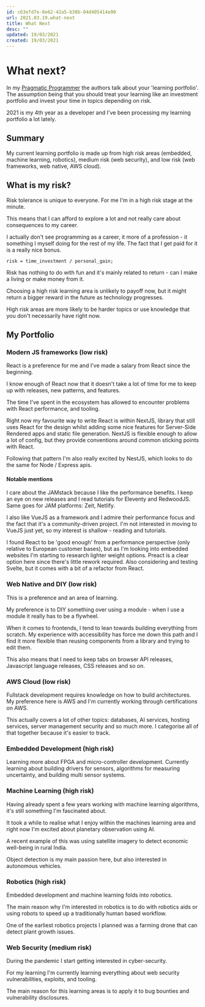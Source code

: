 ```yaml
---
id: c63efd7e-8e62-42a5-b38b-04d405414e90
url: 2021.03.19.what-next
title: What Next
desc: ""
updated: 19/03/2021
created: 19/03/2021
---
```


# What next?

In my [Pragmatic Programmer](https://www.amazon.co.uk/Pragmatic-Programmer-Andrew-Hunt/dp/020161622X) the authors talk about your 'learning portfolio'. The assumption being that you should treat your learning like an investment portfolio and invest your time in topics depending on risk.

2021 is my 4th year as a developer and I've been processing my learning portfolio a lot lately.

## Summary

My current learning portfolio is made up from high risk areas (embedded, machine learning, robotics), medium risk (web security), and low risk (web frameworks, web native, AWS cloud).

## What is my risk?

Risk tolerance is unique to everyone. For me I'm in a high risk stage at the minute.

This means that I can afford to explore a lot and not really care about consequences to my career.

I actually don't see programming as a career, it more of a profession - it something I myself doing for the rest of my life. The fact that I get paid for it is a really nice bonus.

```shell
risk = time_investment / personal_gain;
```

Risk has nothing to do with fun and it's mainly related to return - can I make a living or make money from it.

Choosing a high risk learning area is unlikely to payoff now, but it might return a bigger reward in the future as technology progresses.

High risk areas are more likely to be harder topics or use knowledge that you don't necessarily have right now.

## My Portfolio

### Modern JS frameworks (low risk)

React is a preference for me and I've made a salary from React since the beginning.

I know enough of React now that it doesn't take a lot of time for me to keep up with releases, new patterns, and features.

The time I've spent in the ecosystem has allowed to encounter problems with React performance, and tooling.

Right now my favourite way to write React is within NextJS, library that still uses React for the design whilst adding some nice features for Server-Side Rendered apps and static file generation. NextJS is flexible enough to allow a lot of config, but they provide conventions around common sticking points with React.

Following that pattern I'm also really excited by NestJS, which looks to do the same for Node / Express apis.

#### Notable mentions

I care about the JAMstack because I like the performance benefits. I keep an eye on new releases and I read tutorials for Eleventy and RedwoodJS. Same goes for JAM platforms: Zeit, Netlify.

I also like VueJS as a framework and I admire their performance focus and the fact that it's a community-driven project. I'm not interested in moving to VueJS just yet, so my interest is shallow - reading and tutorials.

I found React to be 'good enough' from a performance perspective (only relative to European customer bases), but as I'm looking into embedded websites I'm starting to research lighter weight options. Preact is a clear option here since there's little rework required. Also considering and testing Svelte, but it comes with a bit of a refactor from React.

### Web Native and DIY (low risk)

This is a preference and an area of learning.

My preference is to DIY something over using a module - when I use a module it really has to be a flywheel.

When it comes to frontends, I tend to lean towards building everything from scratch. My experience with accessibility has force me down this path and I find it more flexible than reusing components from a library and trying to edit them.

This also means that I need to keep tabs on browser API releases, Javascript language releases, CSS releases and so on.

### AWS Cloud (low risk)

Fullstack development requires knowledge on how to build architectures. My preference here is AWS and I'm currently working through certifications on AWS.

This actually covers a lot of other topics: databases, AI services, hosting services, server management security and so much more. I categorise all of that together because it's easier to track.

### Embedded Development (high risk)

Learning more about FPGA and micro-controller development. Currently learning about building drivers for sensors, algorithms for measuring uncertainty, and building multi sensor systems.

### Machine Learning (high risk)

Having already spent a few years working with machine learning algorithms, it's still something I'm fascinated about.

It took a while to realise what I enjoy within the machines learning area and right now I'm excited about planetary observation using AI.

A recent example of this was using satellite imagery to detect economic well-being in rural India.

Object detection is my main passion here, but also interested in autonomous vehicles.

### Robotics (high risk)

Embedded development and machine learning folds into robotics.

The main reason why I'm interested in robotics is to do with robotics aids or using robots to speed up a traditionally human based workflow.

One of the earliest robotics projects I planned was a farming drone that can detect plant growth issues.

### Web Security (medium risk)

During the pandemic I start getting interested in cyber-security.

For my learning I'm currently learning everything about web security vulnerabilities, exploits, and tooling.

The main reason for this learning areas is to apply it to bug bounties and vulnerability disclosures.